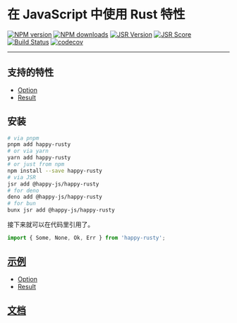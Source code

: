 # 在 JavaScript 中使用 Rust 特性

[![NPM version](https://img.shields.io/npm/v/happy-rusty.svg)](https://npmjs.org/package/happy-rusty)
[![NPM downloads](https://badgen.net/npm/dm/happy-rusty)](https://npmjs.org/package/happy-rusty)
[![JSR Version](https://jsr.io/badges/@happy-js/happy-rusty)](https://jsr.io/@happy-js/happy-rusty)
[![JSR Score](https://jsr.io/badges/@happy-js/happy-rusty/score)](https://jsr.io/@happy-js/happy-rusty/score)
[![Build Status](https://github.com/jiangjie/happy-rusty/actions/workflows/test.yml/badge.svg)](https://github.com/jiangjie/happy-rusty/actions/workflows/test.yml)
[![codecov](https://codecov.io/gh/JiangJie/happy-rusty/graph/badge.svg)](https://codecov.io/gh/JiangJie/happy-rusty)

---

## 支持的特性

- [Option](https://doc.rust-lang.org/core/option/index.html)
- [Result](https://doc.rust-lang.org/core/result/index.html)

## 安装

```sh
# via pnpm
pnpm add happy-rusty
# or via yarn
yarn add happy-rusty
# or just from npm
npm install --save happy-rusty
# via JSR
jsr add @happy-js/happy-rusty
# for deno
deno add @happy-js/happy-rusty
# for bun
bunx jsr add @happy-js/happy-rusty
```

接下来就可以在代码里引用了。

```ts
import { Some, None, Ok, Err } from 'happy-rusty';
```

## [示例](examples/main.ts)

- [Option](examples/option.ts)
- [Result](examples/result.ts)

## [文档](docs/README.md)